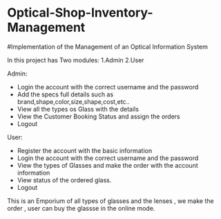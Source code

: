 # Optical-Shop-Inventory-Management
#Implementation of the Management of an Optical Information System

In this project has Two modules:
 1.Admin
 2.User

Admin:
 * Login the account with the correct username and the password
 * Add the specs full details such as brand,shape,color,size,shape,cost,etc..
 * View all the types os Glass with the details
 * View the Customer Booking Status and assign the orders
 * Logout

User:
 * Register the account with the basic information
 * Login the account with the correct username and the password
 * View the types of Glasses and make the order with the account information
 * View status of the ordered glass.
 * Logout



This is an Emporium of all types of glasses and the lenses , we make the order , user can buy the glassse in the online mode.










